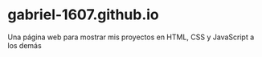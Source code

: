 # gabriel-1607.github.io
Una página web para mostrar mis proyectos en HTML, CSS y JavaScript a los demás
